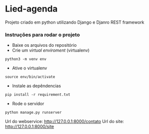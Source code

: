 # Lied-agenda
Projeto criado em python utilizando Django e Djanro REST framework

### Instruções para rodar o projeto

* Baixe os arquivos do repositório
* Crie um *virtual enviroment* (virtualenv)

```
python3 -m venv env
```

* Ative o virtualenv 

```
source env/bin/activate
```

* Instale as depêndencias 

```
pip install -r requirement.txt
```

* Rode o servidor 

```
python manage.py runserver
```

Url do webservice: http://127.0.0.1:8000/contato
Url do site: http://127.0.0.1:8000/site


